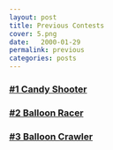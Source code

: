```yaml
---
layout: post
title: Previous Contests
cover: 5.png
date:   2000-01-29
permalink: previous
categories: posts
---
```


### [#1 Candy Shooter](http://www.engigames.com/contest1)

### [#2 Balloon Racer](http://www.engigames.com/contest2)

### [#3 Balloon Crawler](http://www.engigames.com/contest3)

